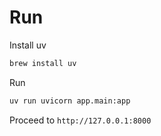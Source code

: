 # Run

Install uv

```bash
brew install uv
```

Run
```bash
uv run uvicorn app.main:app
```


Proceed to `http://127.0.0.1:8000`